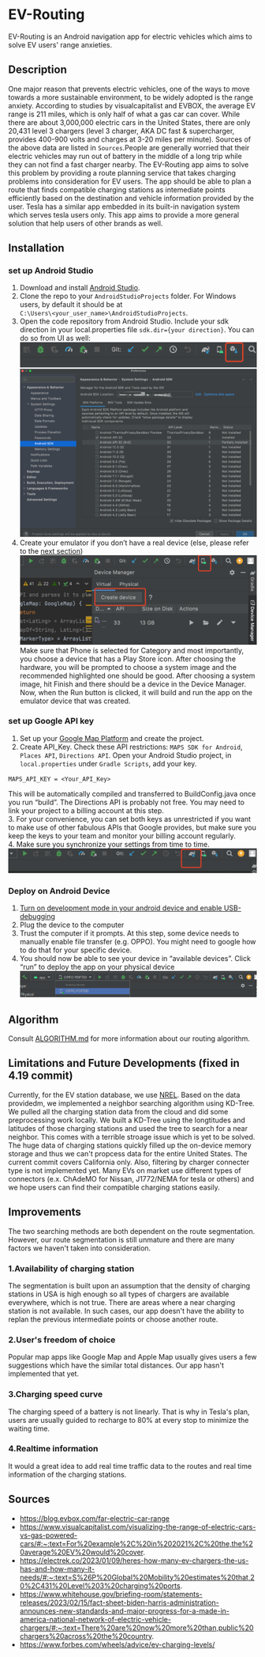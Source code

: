 # EV-Routing
EV-Routing is an Android navigation app for electric vehicles which aims to solve EV users' range anxieties.
## Description
One major reason that prevents electric vehicles, one of the ways to move towards a more sustainable environment, to be widely adopted is the range anxiety. According to studies by visualcapitalist and EVBOX, the average EV range is 211 miles, which is only half of what a gas car can cover. While there are about 3,000,000 electric cars in the United States, there are only 20,431 level 3 chargers (level 3 charger, AKA DC fast & supercharger, provides 400-900 volts and charges at 3-20 miles per minute). Sources of the above data are listed in `Sources`.People are generally worried that their electric vehicles may run out of battery in the middle of a long trip while they can not find a fast charger nearby. The EV-Routing app aims to solve this problem by providing a route planning service that takes charging problems into consideration for EV users. The app should be able to plan a route that finds compatible charging stations as intemediate points efficiently based on the destination and vehicle information provided by the user. Tesla has a similar app embedded in its built-in navigation system which serves tesla users only. This app aims to provide a more general solution that help users of other brands as well.
## Installation
### set up Android Studio
1. Download and install [Android Studio](https://developer.android.com/studio).
2. Clone the repo to your `AndroidStudioProjects` folder. For Windows users, by default it should be at \
`C:\Users\<your_user_name>\AndroidStudioProjects`.
3. Open the code repository from Android Studio. Include your sdk direction in your local.properties file `sdk.dir={your direction}`.
You can do so from UI as well:
![alt text](https://github.com/cyanling2/EV-Routing/blob/main/images/image3.png)
![alt text](https://github.com/cyanling2/EV-Routing/blob/main/images/image7.png)
4. Create your emulator if you don’t have a real device (else, please refer to the [next section](https://github.com/cyanling2/EV-Routing/blob/main/README.md#deploy-on-android-device))
![alt text](https://github.com/cyanling2/EV-Routing/blob/main/images/image1.png)
Make sure that Phone is selected for Category and most importantly, you choose a device that has a Play Store icon. After choosing the hardware, you will be prompted to choose a system image and the recommended highlighted one should be good. After choosing a system image, hit Finish and there should be a device in the Device Manager. Now, when the Run button is clicked, it will build and run the app on the emulator device that was created.
### set up Google API key
1. Set up your [Google Map Platform](https://developers.google.com/maps) and create the project.
2. Create API_Key. Check these API restrictions: `MAPS SDK for Android`, `Places API`, `Directions API`. Open your Android Studio project, in `local.properties` under `Gradle Scripts`, add your key. 
```
MAPS_API_KEY = <Your_API_Key>
```
This will be automatically compiled and transferred to BuildConfig.java once you run “build”. The Directions API is probably not free. You may need to link your project to a billing account at this step. \
3. For your convenience, you can set both keys as unrestricted if you want to make use of other fabulous APIs that Google provides, but make sure you keep the keys to your team and monitor your billing account regularly. \
4. Make sure you synchronize your settings from time to time.
![alt text](https://github.com/cyanling2/EV-Routing/blob/main/images/image4.png)
### Deploy on Android Device
1. [Turn on development mode in your android device and enable USB-debugging](https://developer.android.com/studio/debug/dev-options)
2. Plug the device to the computer
3. Trust the computer if it prompts. At this step, some device needs to manually enable file transfer (e.g. OPPO). You might need to google how to do that for your specific device.
4. You should now be able to see your device in “available devices”. Click “run” to deploy the app on your physical device
![alt text](https://github.com/cyanling2/EV-Routing/blob/main/images/image5.png)
## Algorithm
Consult [ALGORITHM.md](https://github.com/cyanling2/EV-Routing/blob/main/ALGRITHM.md) for more information about our routing algorithm.
## Limitations and Future Developments (fixed in 4.19 commit)
Currently, for the EV station database, we use [NREL](https://developer.nrel.gov/). Based on the data providedm, we implemented a neighbor searching algorithm using KD-Tree. We pulled all the charging station data from the cloud and did some preprocessing work locally. We built a KD-Tree using the longtitudes and latitudes of those charging stations and used the tree to search for a near neighbor. This comes with a terrible stroage issue which is yet to be solved. The huge data of charging stations quickly filled up the on-device memory storage and thus we can't propcess data for the entire United States. The current commit covers California only. Also, filtering by charger connecter type is not implemented yet. Many EVs on market use different types of connectors (e.x. ChAdeMO for Nissan, J1772/NEMA for tesla or others) and we hope users can find their compatible charging stations easily.
## Improvements
The two searching methods are both dependent on the route segmentation. However, our route segmentation is still unmature and there are many factors we haven't taken into consideration.
### 1.Availability of charging station
The segmentation is built upon an assumption that the density of charging stations in USA is high enough so all types of chargers are available everywhere, which is not true. There are areas where a near charging station is not available. In such cases, our app doesn't have the ability to replan the previous intermediate points or choose another route.
### 2.User's freedom of choice
Popular map apps like Google Map and Apple Map usually gives users a few suggestions which have the similar total distances. Our app hasn't implemented that yet.
### 3.Charging speed curve
The charging speed of a battery is not linearly. That is why in Tesla's plan, users are usually guided to recharge to 80% at every stop to minimize the waiting time.
### 4.Realtime information
It would a great idea to add real time traffic data to the routes and real time information of the charging stations.


## Sources
* https://blog.evbox.com/far-electric-car-range
* https://www.visualcapitalist.com/visualizing-the-range-of-electric-cars-vs-gas-powered-cars/#:~:text=For%20example%2C%20in%202021%2C%20the,the%20average%20EV%20would%20cover.
* https://electrek.co/2023/01/09/heres-how-many-ev-chargers-the-us-has-and-how-many-it-needs/#:~:text=S%26P%20Global%20Mobility%20estimates%20that,20%2C431%20Level%203%20charging%20ports.
* https://www.whitehouse.gov/briefing-room/statements-releases/2023/02/15/fact-sheet-biden-harris-administration-announces-new-standards-and-major-progress-for-a-made-in-america-national-network-of-electric-vehicle-chargers/#:~:text=There%20are%20now%20more%20than,public%20chargers%20across%20the%20country.
* https://www.forbes.com/wheels/advice/ev-charging-levels/
